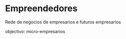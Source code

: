 # Empreendedores

Rede de negocios de empresarios e futuros empresarios

objectivo: micro-empresarios